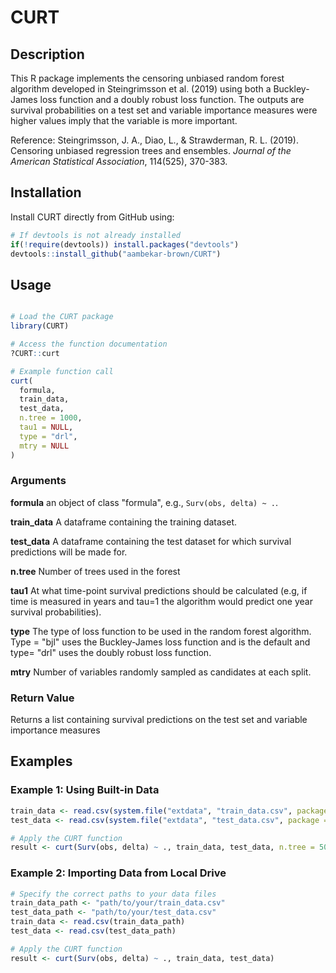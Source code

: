 # CURT

## Description
This R package implements the censoring unbiased random forest algorithm developed in Steingrimsson et al. (2019) using both a Buckley-James loss function and a doubly robust loss function. The outputs are survival probabilities on a test set and variable importance measures were higher values imply that the variable is more important.

Reference: Steingrimsson, J. A., Diao, L., & Strawderman, R. L. (2019). Censoring unbiased regression trees and ensembles. *Journal of the American Statistical Association*, 114(525), 370-383.

## Installation

Install CURT directly from GitHub using:


```R
# If devtools is not already installed
if(!require(devtools)) install.packages("devtools")
devtools::install_github("aambekar-brown/CURT")
```

## Usage

```R

# Load the CURT package
library(CURT)

# Access the function documentation
?CURT::curt

# Example function call
curt(
  formula,
  train_data,
  test_data,
  n.tree = 1000,
  tau1 = NULL,
  type = "drl",
  mtry = NULL
)

```

### Arguments

**formula**	an object of class "formula", e.g., `Surv(obs, delta) ~ .`.

**train_data** A dataframe containing the training dataset.

**test_data** A dataframe containing the test dataset for which survival predictions will be made for.

**n.tree** Number of trees used in the forest

**tau1** At what time-point survival predictions should be calculated (e.g, if time is measured in years and tau=1 the algorithm would predict one year survival probabilities).

**type** The type of loss function to be used in the random forest algorithm. Type = "bjl" uses the Buckley-James loss function and is the default and type= "drl" uses the doubly robust loss function.

**mtry** Number of variables randomly sampled as candidates at each split.

### Return Value 
Returns a list containing survival predictions on the test set and variable importance measures

## Examples

### Example 1: Using Built-in Data
```R
train_data <- read.csv(system.file("extdata", "train_data.csv", package = "CURT"))
test_data <- read.csv(system.file("extdata", "test_data.csv", package = "CURT"))

# Apply the CURT function
result <- curt(Surv(obs, delta) ~ ., train_data, test_data, n.tree = 500, tau1 = 0.6, type = "drl")
```

### Example 2: Importing Data from Local Drive
```R
# Specify the correct paths to your data files
train_data_path <- "path/to/your/train_data.csv"
test_data_path <- "path/to/your/test_data.csv"
train_data <- read.csv(train_data_path)
test_data <- read.csv(test_data_path)

# Apply the CURT function
result <- curt(Surv(obs, delta) ~ ., train_data, test_data)
```
